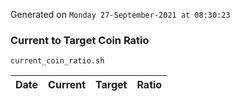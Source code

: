 Generated on `Monday 27-September-2021 at 08:30:23`

### Current to Target Coin Ratio
`current_coin_ratio.sh`

Date|Current|Target|Ratio
---|---|---|---
